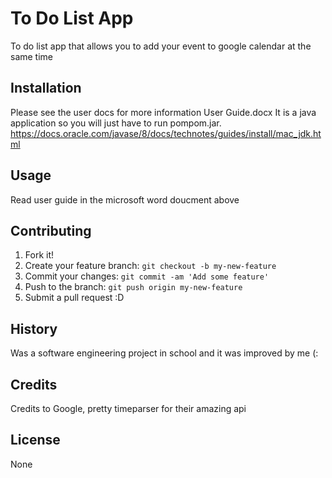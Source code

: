 # To Do List App
To do list app that allows you to add your event to google calendar at the same time
## Installation
Please see the user docs for more information User Guide.docx
It is a java application so you will just have to run pompom.jar.
https://docs.oracle.com/javase/8/docs/technotes/guides/install/mac_jdk.html
## Usage
Read user guide in the microsoft word doucment above
## Contributing
1. Fork it!
2. Create your feature branch: `git checkout -b my-new-feature`
3. Commit your changes: `git commit -am 'Add some feature'`
4. Push to the branch: `git push origin my-new-feature`
5. Submit a pull request :D

## History
Was a software engineering project in school and it was improved by me (:

## Credits
Credits to Google, pretty timeparser for their amazing api

## License
None

